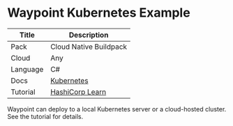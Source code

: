 # Waypoint Kubernetes Example

|Title|Description|
|---|---|
|Pack|Cloud Native Buildpack|
|Cloud|Any|
|Language|C#|
|Docs|[Kubernetes](https://www.waypointproject.io/plugins/kubernetes)|
|Tutorial|[HashiCorp Learn](https://learn.hashicorp.com/tutorials/waypoint/get-started-kubernetes)|

Waypoint can deploy to a local Kubernetes server or a cloud-hosted cluster. See the tutorial for details.